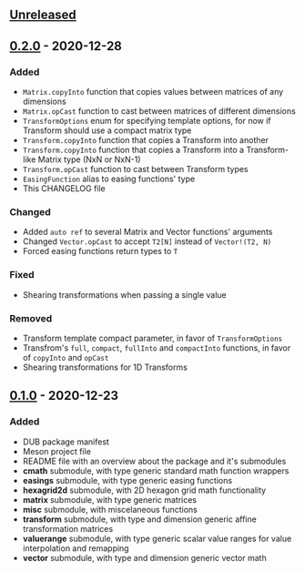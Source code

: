 ## [Unreleased]


## [0.2.0] - 2020-12-28
### Added
- `Matrix.copyInto` function that copies values between matrices of any dimensions
- `Matrix.opCast` function to cast between matrices of different dimensions
- `TransformOptions` enum for specifying template options, for now if Transform
  should use a compact matrix type
- `Transform.copyInto` function that copies a Transform into another
- `Transform.copyInto` function that copies a Transform into a Transform-like
  Matrix type (NxN or NxN-1)
- `Transform.opCast` function to cast between Transform types
- `EasingFunction` alias to easing functions' type
- This CHANGELOG file

### Changed
- Added `auto ref` to several Matrix and Vector functions' arguments
- Changed `Vector.opCast` to accept `T2[N]` instead of `Vector!(T2, N)`
- Forced easing functions return types to `T`

### Fixed
- Shearing transformations when passing a single value

### Removed
- Transform template compact parameter, in favor of `TransformOptions`
- Transfrom's `full`, `compact`, `fullInto` and `compactInto` functions,
  in favor of `copyInto` and `opCast`
- Shearing transformations for 1D Transforms


## [0.1.0] - 2020-12-23
### Added
- DUB package manifest
- Meson project file
- README file with an overview about the package and it's submodules
- **cmath** submodule, with type generic standard math function wrappers
- **easings** submodule, with type generic easing functions
- **hexagrid2d** submodule, with 2D hexagon grid math functionality
- **matrix** submodule, with type generic matrices
- **misc** submodule, with miscelaneous functions
- **transform** submodule, with type and dimension generic affine
  transformation matrices
- **valuerange** submodule, with type generic scalar value ranges for
  value interpolation and remapping
- **vector** submodule, with type and dimension generic vector math

[Unreleased]: https://github.com/gilzoide/bettercmath/compare/v0.2.0...HEAD
[0.2.0]: https://github.com/gilzoide/bettercmath/compare/v0.1.0...v0.2.0
[0.1.0]: https://github.com/gilzoide/bettercmath/releases/tag/v0.1.0
